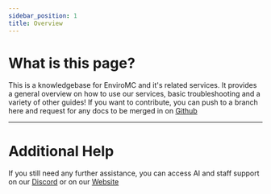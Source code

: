 ```yaml
---
sidebar_position: 1
title: Overview
---
```



# What is this page?

This is a knowledgebase for EnviroMC and it's related services. It provides a general overview on how to use our services, basic troubleshooting and a variety of other guides!
If you want to contribute, you can push to a branch here and request for any docs to be merged in on [Github](https://github.com/EnviroMC-Docs/Knowledgebase)

- - - - - - - - - - - - - - - - - - - - - - - - - - - - - - - - - - - - - - - - - - - - - - - - - - - - - - - - - - - - - - - - - - - - - - - - - - - - - - - - - - - - - - - - - - 


# Additional Help 

If you still need any further assistance, you can access AI and staff support on our [Discord](https://discord.gg/enviromc-680399735818944527) or on our [Website](https://client.enviromc.host/index.php?/tickets/) 
